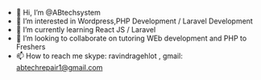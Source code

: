 - 👋 Hi, I’m @ABtechsystem
- 👀 I’m interested in Wordpress,PHP Development / Laravel Development
- 🌱 I’m currently learning React JS / Laravel
- 💞️ I’m looking to collaborate on tutoring WEb development and PHP to Freshers 
- 📫 How to reach me skype: ravindragehlot , gmail: abtechrepair1@gmail.com

<!---
ABtechsystem/ABtechsystem is a ✨ special ✨ repository because its `README.md` (this file) appears on your GitHub profile.
You can click the Preview link to take a look at your changes.
--->
